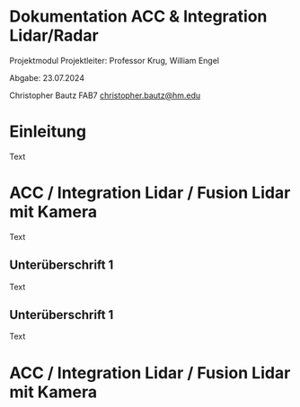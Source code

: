 # Dokumentation ACC & Integration Lidar/Radar

Projektmodul
Projektleiter: Professor Krug, William Engel

Abgabe: 23.07.2024

Christopher Bautz
FAB7
christopher.bautz@hm.edu



# Einleitung

Text


# ACC / Integration Lidar / Fusion Lidar mit Kamera

Text

## Unterüberschrift 1

Text

## Unterüberschrift 1

Text

# ACC / Integration Lidar / Fusion Lidar mit Kamera



<!--stackedit_data:
eyJoaXN0b3J5IjpbLTQwMzUxMDM2MywtMTEzMzI2MTAwMV19
-->
